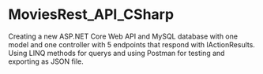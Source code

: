 # MoviesRest_API_CSharp
Creating a new ASP.NET Core Web API and MySQL database with one model and one controller with 5 endpoints that respond with IActionResults.  Using LINQ methods for querys and  using Postman for testing and exporting as JSON file.
